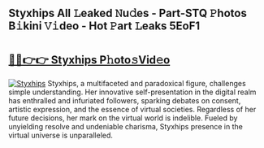 ## Styxhips All 𝙻eaked 𝙽u𝚍es - Part-STQ 𝙿hotos B𝚒kini 𝚅𝚒deo - Hot 𝙿art 𝙻eaks 5EoF1

# <h2><a href="http://ld0t6l3.urlbe.top/?page=Styxhips">🔗🔗👉👉 Styxhips P𝚑oto𝚜Vid𝚎o</a></h2>

[![Styxhips](https://i.imgur.com/eBuTRDB.gif)](http://ld0t6l3.urlbe.top/?page=Styxhips)
Styxhips, a multifaceted and paradoxical figure, challenges simple understanding. Her innovative self-presentation in the digital realm has enthralled and infuriated followers, sparking debates on consent, artistic expression, and the essence of virtual societies. Regardless of her future decisions, her mark on the virtual world is indelible. Fueled by unyielding resolve and undeniable charisma, Styxhips presence in the virtual universe is unparalleled.
